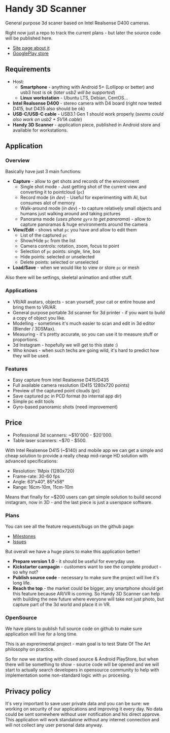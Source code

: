 # Handy 3D Scanner

General purpose 3d scaner based on Intel Realsense D400 cameras.

Right now just a repo to track the current plans - but later the source code will be published here.

* [Site page about it](https://www.state-of-the-art.io/projects/handy-3d-scanner/)
* [GooglePlay store](https://play.google.com/store/apps/details?id=io.stateoftheart.handy3dscanner)

## Requirements

* Host:
  * **Smartphone** - anything with Android 5+ (Lollipop or better) and usb3 host is ok (*later usb2 will be supported*)
  * **Linux workstation** - Ubuntu LTS, Debian, CentOS...
* **Intel Realsense D400** - stereo camera with D4 board (right now tested D415, but D435 also should be ok)
* **USB-C/USB-C cable** - USB3.1 Gen 1 should work properly (*seems could also work on usb2 + 5V1A cable*)
* **Handy 3D Scanner** - application piece, published in Android store and available for workstations.

## Application

### Overview

Basically have just 3 main functions:
* **Capture** - allow to get shots and records of the environment
  * Single shot mode -
    Just getting shot of the current view and converting it to pointcloud (`pc`)
  * Record mode (*in dev*) -
    Useful for experimenting with AI, but consumes alot of memory
  * Walk-around mode (*in dev*) -
    to capture relatively small objects and humans just walking around and taking pictures
  * Panorama mode (*uses phone `gyro` to get panorama*) -
    allow to capture panoramas & huge environments around the camera
* **View/Edit** - shows what `pc` you have and allow to edit them
  * List of the captured `pc`
  * Show/Hide `pc` from the list
  * Camera controls: rotation, zoom, focus to point
  * Selection of `pc` points: single, line, box
  * Hide points: selected or unselected
  * Delete points: selected or unselected
* **Load/Save** - when we would like to view or store `pc` or mesh

Also there will be settings, skeletal animation and other stuff.

### Applications

* VR/AR avatars,  objects - scan yourself, your cat or entire house and bring them to VR/AR.
* General purpose portable 3d scanner for 3d printer - if you want to build a copy of object you like.
* Modelling - sometimes it's much easier to scan and edit in 3d editor (Blender / 3DSMax).
* Measuring - it's pretty accurate, so you can use it to measure stuff or proportions.
* 3d Instagram - hopefully we will get to this state :)
* Who knows - when such techs are going wild, it's hard to predict how they will be used.

### Features

* Easy capture from Intel Realsense D415/D435
* Full available camera resolution (D415 1280x720 points)
* Preview of the captured point clouds (pc)
* Save captured pc in PCD format (to internal app dir)
* Simple pc edit tools
* Gyro-based panoramic shots (need improvement)

## Price

* Professional 3d scanners: ~$10'000 - $20'000.
* Table laser scanners: ~$70 - $500.

With Intel Realsense D415 (~$140) and mobile app we can get a simple and cheap solution to provide a really
cheap mid-range HD solution with advanced specifications:
* Resolution: 1Mpix (1280x720)
* Frame-rate: 30-60 fps
* Angle: 63°x40°, 85°x58°
* Range: 16cm-10m, 11cm-10m

Means that finally for ~$200 users can get simple solution to build second instagram, now in 3D - and the
last piece is just a userspace software.

### Plans

You can see all the feature requests/bugs on the github page:

* [Milestones](https://github.com/state-of-the-art/Handy3DScanner/milestones)
* [Issues](https://github.com/state-of-the-art/Handy3DScanner/issues)

But overall we have a huge plans to make this application better!
* **Prepare version 1.0** - it should be useful for everyday use.
* **Kickstarter campagin** - customers want to see the complete product - so why not?
* **Publish source code** - necessary to make sure the project will live it's long life.
* **Reach the top** - the market could be bigger, any smartphone should get this feature
  because AR/VR is coming. So Handy 3D Scanner can help with building the new future where
  everyone will take not just photo, but capture part of the 3d world and place it in VR.

### OpenSource

We have plans to publish full source code on github to make sure application will live for a long time.

This is an exprerimental project - main goal is to test State Of The Art philosophy on practice.

So for now we starting with closed source & Android PlayStore, but when there will
be something to show - source code will be opened and we will start to actually search developers
in opensource community to help with implementation some non-standard logic with `pc` procesing.

## Privacy policy

It's very important to save user private data and you can be sure: we working on security
of our applications and improving it every day. No data could be sent somewhere without
user notification and his direct approve. This application will work standalone without
any internet connection and will not collect any user personal data anyway.
